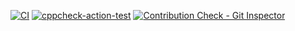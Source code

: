 [![CI](https://github.com/LPR1234/Mini/actions/workflows/main.yml/badge.svg)](https://github.com/LPR1234/Mini/actions/workflows/main.yml)
[![cppcheck-action-test](https://github.com/LPR1234/Mini/actions/workflows/cppcheck.yml/badge.svg)](https://github.com/LPR1234/Mini/actions/workflows/cppcheck.yml)
[![Contribution Check - Git Inspector](https://github.com/LPR1234/Mini/actions/workflows/gitinspector.yml/badge.svg)](https://github.com/LPR1234/Mini/actions/workflows/gitinspector.yml)
